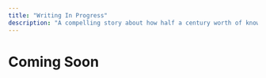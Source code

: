 ```yaml
---
title: "Writing In Progress"
description: "A compelling story about how half a century worth of knowledge are just a prompt away"
---
```


# Coming Soon